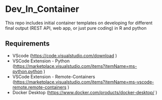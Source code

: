 # **Dev_In_Container**
This repo includes initial container templates on developing for different final output (REST API, web app, or just pure coding) in R and python

## **Requirements**
* VScode (https://code.visualstudio.com/download )
* VSCode Extension - Python (https://marketplace.visualstudio.com/items?itemName=ms-python.python )
* VSCode Extension - Remote-Containers (https://marketplace.visualstudio.com/items?itemName=ms-vscode-remote.remote-containers )
* Docker Desktop (https://www.docker.com/products/docker-desktop/ )




